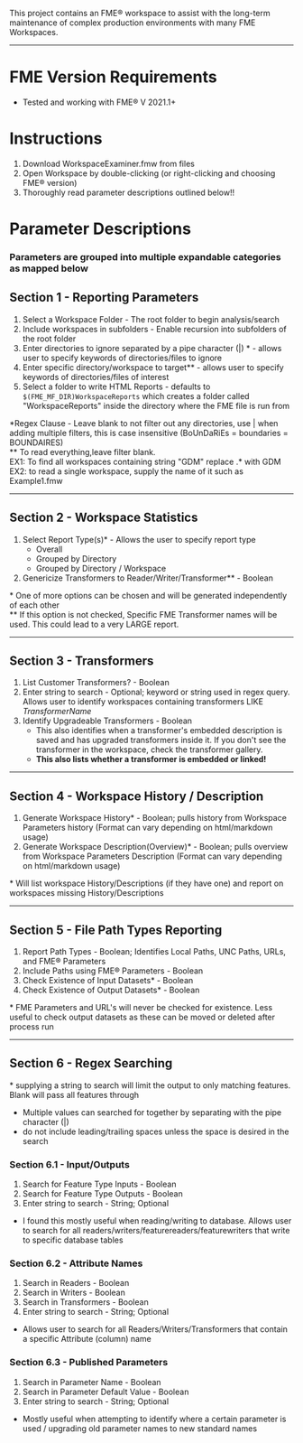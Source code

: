 This project contains an FME® workspace to assist with the long-term maintenance of complex production environments with many FME Workspaces. 

***

# FME Version Requirements
- Tested and working with FME® V 2021.1+

# Instructions
1. Download WorkspaceExaminer.fmw from files
2. Open Workspace by double-clicking (or right-clicking and choosing FME® version)
3. Thoroughly read parameter descriptions outlined below!!

# Parameter Descriptions
### Parameters are grouped into multiple expandable categories as mapped below

## Section 1 - Reporting Parameters
1. Select a Workspace Folder - The root folder to begin analysis/search
2. Include workspaces in subfolders - Enable recursion into subfolders of the root folder
3. Enter directories to ignore separated by a pipe character (|) * - allows user to specify keywords of directories/files to ignore
4. Enter specific directory/workspace to target** - allows user to specify keywords of directories/files of interest
5. Select a folder to write HTML Reports - defaults to `$(FME_MF_DIR)WorkspaceReports` which creates a folder called "WorkspaceReports" inside the directory where the FME file is run from

&ast;Regex Clause - Leave blank to not filter out any directories, use | when adding multiple filters, this is case insensitive (BoUnDaRiEs = boundaries = BOUNDAIRES)  
** To read everything,leave filter blank.   
EX1: To find all workspaces containing string "GDM" replace .* with GDM  
EX2: to read a single workspace, supply the name of it such as Example1.fmw

***

## Section 2 - Workspace Statistics
1. Select Report Type(s)* - Allows the user to specify report type  
    - Overall  
    - Grouped by Directory  
    - Grouped by Directory / Workspace
2. Genericize Transformers to Reader/Writer/Transformer** - Boolean  

&ast; One of more options can be chosen and will be generated independently of each other  
** If this option is not checked, Specific FME Transformer names will be used. This could lead to a very LARGE report.


***

## Section 3 - Transformers
1. List Customer Transformers? - Boolean
2. Enter string to search - Optional; keyword or string used in regex query. Allows user to identify workspaces containing transformers LIKE _TransformerName_
3. Identify Upgradeable Transformers - Boolean  
    - This also identifies when a transformer's embedded description is saved and has upgraded transformers inside it. If you don't see the transformer in the workspace, check the transformer gallery.     
    - **This also lists whether a transformer is embedded or linked!**



***

## Section 4 - Workspace History / Description
1. Generate Workspace History* - Boolean; pulls history from Workspace Parameters history (Format can vary depending on html/markdown usage)
2. Generate Workspace Description(Overview)* - Boolean; pulls overview from Workspace Parameters Description (Format can vary depending on html/markdown usage)

&ast;  Will list workspace History/Descriptions (if they have one) and report on workspaces missing History/Descriptions

***

## Section 5 - File Path Types Reporting
1. Report Path Types - Boolean; Identifies Local Paths, UNC Paths, URLs, and FME® Parameters
2. Include Paths using FME® Parameters - Boolean
3. Check Existence of Input Datasets* - Boolean
4. Check Existence of Output Datasets* - Boolean

&ast; FME Parameters and URL's will never be checked for existence. Less useful to check output datasets as these can be moved or deleted after process run

***

## Section 6 - Regex Searching
&ast; supplying a string to search will limit the output to only matching features. Blank will pass all features through
- Multiple values can searched for together by separating with the pipe character (|)  
- do not include leading/trailing spaces unless the space is desired in the search
### Section 6.1 - Input/Outputs
1. Search for Feature Type Inputs - Boolean
2. Search for Feature Type Outputs - Boolean
3. Enter string to search - String; Optional  
  - I found this mostly useful when reading/writing to database. Allows user to search for all readers/writers/featurereaders/featurewriters that write to specific database tables

### Section 6.2 - Attribute Names
1. Search in Readers - Boolean
2. Search in Writers - Boolean
3. Search in Transformers - Boolean
4. Enter string to search - String; Optional  
  - Allows user to search for all Readers/Writers/Transformers that contain a specific Attribute (column) name

### Section 6.3 - Published Parameters
1. Search in Parameter Name - Boolean
2. Search in Parameter Default Value - Boolean
3. Enter string to search - String; Optional   
  - Mostly useful when attempting to identify where a certain parameter is used / upgrading old parameter names to new standard names
